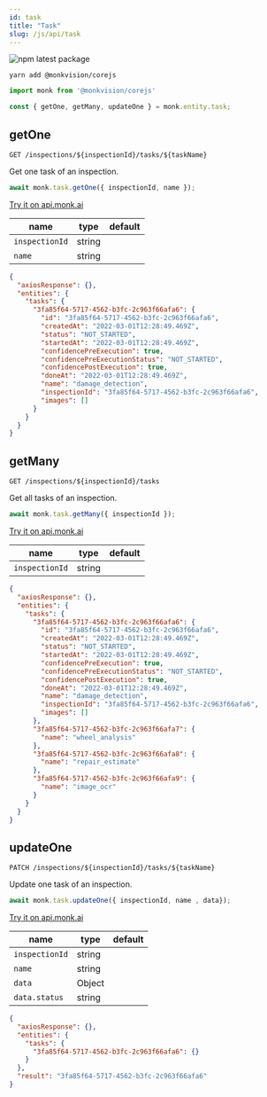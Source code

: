 ```yaml
---
id: task
title: "Task"
slug: /js/api/task
---
```


![npm latest package](https://img.shields.io/npm/v/@monkvision/corejs/latest.svg)

```yarn
yarn add @monkvision/corejs
```

```js
import monk from '@monkvision/corejs'

const { getOne, getMany, updateOne } = monk.entity.task;
```

## getOne
`GET /inspections/${inspectionId}/tasks/${taskName}`

Get one task of an inspection.

```javascript
await monk.task.getOne({ inspectionId, name });
```

[Try it on api.monk.ai](https://api.monk.ai/v1/apidocs/#/Inspection/get_task_of_inspection)

| **name**             | **type** | **default** |
|----------------------|----------|-------------|
| `inspectionId`       | string   |             |
| `name`               | string   |             |

```json
{
  "axiosResponse": {},
  "entities": {
    "tasks": {
      "3fa85f64-5717-4562-b3fc-2c963f66afa6": {
        "id": "3fa85f64-5717-4562-b3fc-2c963f66afa6",
        "createdAt": "2022-03-01T12:28:49.469Z",
        "status": "NOT_STARTED",
        "startedAt": "2022-03-01T12:28:49.469Z",
        "confidencePreExecution": true,
        "confidencePreExecutionStatus": "NOT_STARTED",
        "confidencePostExecution": true,
        "doneAt": "2022-03-01T12:28:49.469Z",
        "name": "damage_detection",
        "inspectionId": "3fa85f64-5717-4562-b3fc-2c963f66afa6",
        "images": []
      }
    }
  }
}
```

## getMany
`GET /inspections/${inspectionId}/tasks`

Get all tasks of an inspection.

```javascript
await monk.task.getMany({ inspectionId });
```

[Try it on api.monk.ai](https://api.monk.ai/v1/apidocs/#/Inspection/get_tasks_of_inspection)

| **name**             | **type** | **default** |
|----------------------|----------|-------------|
| `inspectionId`       | string   |             |

```json
{
  "axiosResponse": {},
  "entities": {
    "tasks": {
      "3fa85f64-5717-4562-b3fc-2c963f66afa6": {
        "id": "3fa85f64-5717-4562-b3fc-2c963f66afa6",
        "createdAt": "2022-03-01T12:28:49.469Z",
        "status": "NOT_STARTED",
        "startedAt": "2022-03-01T12:28:49.469Z",
        "confidencePreExecution": true,
        "confidencePreExecutionStatus": "NOT_STARTED",
        "confidencePostExecution": true,
        "doneAt": "2022-03-01T12:28:49.469Z",
        "name": "damage_detection",
        "inspectionId": "3fa85f64-5717-4562-b3fc-2c963f66afa6",
        "images": []
      },
      "3fa85f64-5717-4562-b3fc-2c963f66afa7": {
        "name": "wheel_analysis"
      },
      "3fa85f64-5717-4562-b3fc-2c963f66afa8": {
        "name": "repair_estimate"
      },
      "3fa85f64-5717-4562-b3fc-2c963f66afa9": {
        "name": "image_ocr"
      }
    }
  }
}
```

## updateOne
`PATCH /inspections/${inspectionId}/tasks/${taskName}`

Update one task of an inspection.

```javascript
await monk.task.updateOne({ inspectionId, name , data});
```

[Try it on api.monk.ai](https://api.monk.ai/v1/apidocs/#/Inspection/edit_task)

| **name**             | **type** | **default** |
|----------------------|----------|-------------|
| `inspectionId`       | string   |             |
| `name`               | string   |             |
| `data`               | Object   |             |
| `data.status`        | string   |             |

```json
{
  "axiosResponse": {},
  "entities": {
    "tasks": {
      "3fa85f64-5717-4562-b3fc-2c963f66afa6": {}
    }
  },
  "result": "3fa85f64-5717-4562-b3fc-2c963f66afa6"
}
```
